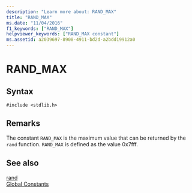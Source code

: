```yaml
---
description: "Learn more about: RAND_MAX"
title: "RAND_MAX"
ms.date: "11/04/2016"
f1_keywords: ["RAND_MAX"]
helpviewer_keywords: ["RAND_MAX constant"]
ms.assetid: a2039697-8908-4911-bd2d-a2bdd19912a0
---
```

# RAND_MAX

## Syntax

```
#include <stdlib.h>
```

## Remarks

The constant `RAND_MAX` is the maximum value that can be returned by the `rand` function. `RAND_MAX` is defined as the value 0x7fff.

## See also

[rand](../c-runtime-library/reference/rand.md)<br/>
[Global Constants](../c-runtime-library/global-constants.md)
